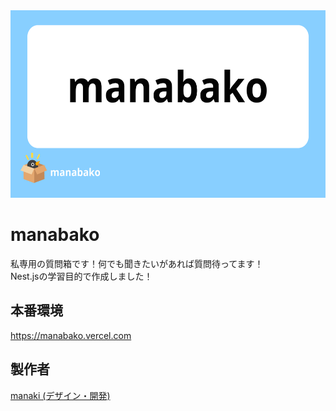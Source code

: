 
<img src="./public/ogp.png" height="300"/>

# manabako

私専用の質問箱です！何でも聞きたいがあれば質問待ってます！  
Nest.jsの学習目的で作成しました！

## 本番環境

https://manabako.vercel.com


## 製作者

[manaki (デザイン・開発)](https://twitter.com/mikeanakida)  


